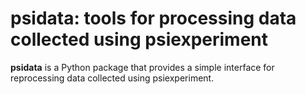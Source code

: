 # psidata: tools for processing data collected using psiexperiment

**psidata** is a Python package that provides a simple interface for
reprocessing data collected using psiexperiment.
